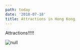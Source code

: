 ```yaml
---
path: today
date: '2018-07-18'
title: Attractions in Hong Kong
---
```

Attractions!!!!!

![null](/assets/calpe-sea.jpeg)
